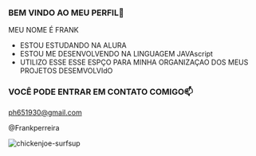 ### BEM VINDO AO MEU PERFIL🤑

MEU NOME É FRANK

- ESTOU ESTUDANDO NA ALURA
- ESTOU ME DESENVOLVENDO NA LINGUAGEM JAVAscript
- UTILIZO ESSE ESSE ESPÇO PARA MINHA ORGANIZAÇAO DOS MEUS PROJETOS DESEMVOLVIdO

### VOCÊ PODE ENTRAR EM CONTATO COMIGO📫

ph651930@gmail.com

@Frankperreira


![chickenjoe-surfsup](https://github.com/user-attachments/assets/097556af-af90-470a-97dc-e65fd7e3a1cf)

